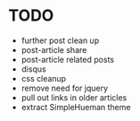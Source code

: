 # TODO
- further post clean up
- post-article share
- post-article related posts
- disqus
- css cleanup
- remove need for jquery
- pull out links in older articles
- extract SimpleHueman theme

